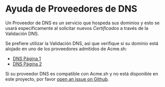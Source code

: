 # Ayuda de Proveedores de DNS

Un Proveedor de DNS es un servicio que hospeda sus dominios y esto se 
usará específicamente al solicitar nuevos _Certificados_ a través de la 
Validación DNS.

Se prefiere utilizar la Validación DNS, así que verifique si su dominio 
está alojado en uno de los proveedores admitidos de Acme.sh:

- [DNS Página 1](https://github.com/acmesh-official/acme.sh/wiki/dnsapi)
- [DNS Página 2](https://github.com/acmesh-official/acme.sh/wiki/dnsapi2)

Si su proveedor DNS es compatible con Acme.sh y no está disponible en 
este proyecto, por favor
[open an issue on Github](https://github.com/NginxProxyManager/nginx-proxy-manager/issues/new/choose).
